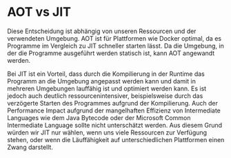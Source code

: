 # AOT vs JIT 

Diese Entscheidung ist abhängig von unseren Ressourcen und der verwendeten Umgebung. AOT ist für Plattformen wie Docker optimal, da es Programme im Vergleich zu JIT schneller starten lässt. Da die Umgebung, in der die Programme ausgeführt werden statisch ist, kann AOT angewandt werden.

Bei JIT ist ein Vorteil, dass durch die Kompilierung in der Runtime das Programm an die Umgebung angepasst werden kann und damit in mehreren Umgebungen lauffähig ist und optimiert werden kann. 
Es ist jedoch auch deutlich ressourcenintensiver, beispielsweise durch das verzögerte Starten des Programmes aufgrund der Kompilierung. Auch der Performance Impact aufgrund der mangelhaften Effizienz von Intermediate Languages wie dem Java Bytecode oder der Microsoft Common Intermediate Language sollte nicht unterschätzt werden. Aus diesem Grund würden wir JIT nur wählen, wenn uns viele Ressourcen zur Verfügung stehen, oder wenn die Läuffähigkeit auf unterschiedlichen Plattformen einen Zwang darstellt.
